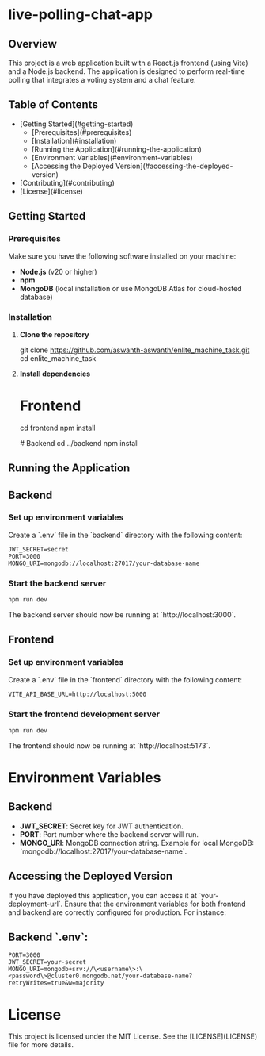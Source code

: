 # live-polling-chat-app

## Overview
This project is a web application built with a React.js frontend (using Vite) and a Node.js backend. The application is designed to perform real-time polling that integrates a voting system and a chat feature.

## Table of Contents
- [Getting Started\](\#getting-started)
  - [Prerequisites\](\#prerequisites)
  - [Installation\](\#installation)
  - [Running the Application\](\#running-the-application)
  - [Environment Variables\](\#environment-variables)
  - [Accessing the Deployed Version\](#accessing-the-deployed-version)
- [Contributing\](\#contributing)
- [License\](\#license)

## Getting Started

### Prerequisites
Make sure you have the following software installed on your machine:
- **Node.js** (v20 or higher)
- **npm**
- **MongoDB** (local installation or use MongoDB Atlas for cloud-hosted database)

### Installation

1. **Clone the repository**
   
   git clone https://github.com/aswanth-aswanth/enlite_machine_task.git
   cd enlite_machine_task
   
2. **Install dependencies**

   
   # Frontend
   cd frontend
   npm install

   \# Backend
   cd ../backend
   npm install

## Running the Application

## Backend
### Set up environment variables
Create a \`.env\` file in the \`backend\` directory with the following content:

```text
JWT_SECRET=secret
PORT=3000
MONGO_URI=mongodb://localhost:27017/your-database-name
```

### Start the backend server
```bash
npm run dev
```

The backend server should now be running at \`http://localhost:3000\`.

## Frontend
### Set up environment variables
Create a \`.env\` file in the \`frontend\` directory with the following content:

```text
VITE_API_BASE_URL=http://localhost:5000
```

### Start the frontend development server
```bash
npm run dev
```

The frontend should now be running at \`http://localhost:5173\`.

# Environment Variables

## Backend
- **JWT_SECRET**: Secret key for JWT authentication.
- **PORT**: Port number where the backend server will run.
- **MONGO_URI**: MongoDB connection string. Example for local MongoDB: \`mongodb://localhost:27017/your-database-name\`.


## Accessing the Deployed Version
If you have deployed this application, you can access it at \`your-deployment-url\`. Ensure that the environment variables for both frontend and backend are correctly configured for production. For instance:

## Backend \`.env\`:
```text
PORT=3000
JWT_SECRET=your-secret
MONGO_URI=mongodb+srv://\<username\>:\<password\>@cluster0.mongodb.net/your-database-name?retryWrites=true&w=majority
```


# License
This project is licensed under the MIT License. See the \[LICENSE\](LICENSE) file for more details.